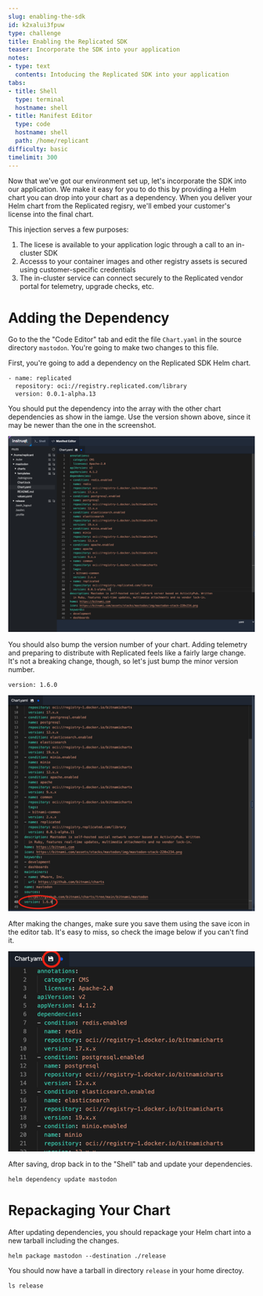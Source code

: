 ```yaml
---
slug: enabling-the-sdk
id: k2xalui3fpuw
type: challenge
title: Enabling the Replicated SDK
teaser: Incorporate the SDK into your application
notes:
- type: text
  contents: Intoducing the Replicated SDK into your application
tabs:
- title: Shell
  type: terminal
  hostname: shell
- title: Manifest Editor
  type: code
  hostname: shell
  path: /home/replicant
difficulty: basic
timelimit: 300
---
```


Now that we've got our environment set up, let's incorporate the
SDK into our application. We make it easy for you to do this by
providing a Helm chart you can drop into your chart as a
dependency. When you deliver your Helm chart from the Replicated
regisry, we'll embed your customer's license into the final
chart.

This injection serves a few purposes:

1. The licese is available to your application logic through a
   call to an in-cluster SDK
2. Accesss to your container images and other registry
   assets is secured using customer-specific credentials
3. The in-cluster service can connect securely to the Replicated
   vendor portal for telemetry, upgrade checks, etc.

Adding the Dependency
======================

Go to the the "Code Editor" tab and edit the file `Chart.yaml` in
the source directory `mastodon`. You're going to make two changes to
this file.

First, you're going to add a dependency on the Replicated SDK Helm
chart.

```
- name: replicated
  repository: oci://registry.replicated.com/library
  version: 0.0.1-alpha.13
```

You should put the dependency into the array with the other
chart dependencies as show in the iamge. Use the version shown
above, since it may be newer than the one in the screenshot.

![Adding the Dependency](../assets/adding-the-dependency.png)

You should also bump the version number of your chart. Adding
telemetry and preparing to distribute with Replicated feels like
a fairly large change. It's not a breaking change, though, so
let's just bump the minor version number.

```
version: 1.6.0
```

![Bumping the Chart Version](../assets/bumping-the-version.png)

After making the changes, make sure you save them using the save
icon in the editor tab. It's easy to miss, so check the image
below if you can't find it.

![Saving Your Changes](../assets/saving-your-changes.png)

After saving, drop back in to the "Shell" tab and update your
dependencies.

```shell
helm dependency update mastodon
```

Repackaging Your Chart
=====================

After updating dependencies, you should repackage your Helm
chart into a new tarball including the changes.

```
helm package mastodon --destination ./release
```

You should now have a tarball in directory `release` in your
home directoy.

```
ls release
```
